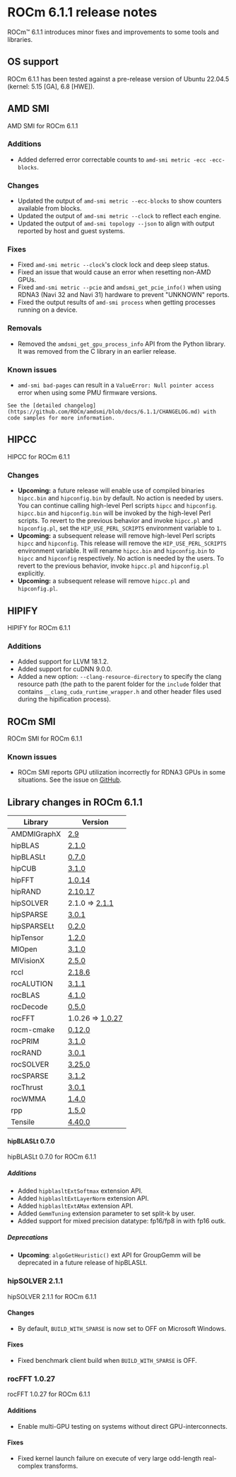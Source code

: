 # ROCm 6.1.1 release notes

<!-- Disable lints since this is an auto-generated file.    -->
<!-- markdownlint-disable blanks-around-headers             -->
<!-- markdownlint-disable no-duplicate-header               -->
<!-- markdownlint-disable no-blanks-blockquote              -->
<!-- markdownlint-disable ul-indent                         -->
<!-- markdownlint-disable no-trailing-spaces                -->

<!-- spellcheck-disable -->

ROCm™ 6.1.1 introduces minor fixes and improvements to some tools and libraries.

## OS support

ROCm 6.1.1 has been tested against a pre-release version of Ubuntu 22.04.5 (kernel: 5.15 [GA], 6.8 [HWE]).

## AMD SMI

AMD SMI for ROCm 6.1.1

### Additions

- Added deferred error correctable counts to `amd-smi metric -ecc -ecc-blocks`.

### Changes

- Updated the output of `amd-smi metric --ecc-blocks` to show counters available from blocks.
- Updated the output of `amd-smi metric --clock` to reflect each engine.
- Updated the output of `amd-smi topology --json` to align with output reported by host and guest systems.

### Fixes

- Fixed `amd-smi metric --clock`'s clock lock and deep sleep status.
- Fixed an issue that would cause an error when resetting non-AMD GPUs.
- Fixed `amd-smi metric --pcie` and `amdsmi_get_pcie_info()` when using RDNA3 (Navi 32 and Navi 31) hardware to prevent "UNKNOWN" reports.
- Fixed the output results of `amd-smi process` when getting processes running on a device.

### Removals

- Removed the `amdsmi_get_gpu_process_info` API from the Python library. It was removed from the C library in an earlier release.

### Known issues

- `amd-smi bad-pages` can result in a `ValueError: Null pointer access` error when using some PMU firmware versions.

```{note}
See the [detailed changelog](https://github.com/ROCm/amdsmi/blob/docs/6.1.1/CHANGELOG.md) with code samples for more information.
```

## HIPCC

HIPCC for ROCm 6.1.1

### Changes

- **Upcoming:** a future release will enable use of compiled binaries `hipcc.bin` and `hipconfig.bin` by default. No action is needed by users. You can continue calling high-level Perl scripts `hipcc` and `hipconfig`. `hipcc.bin` and `hipconfig.bin` will be invoked by the high-level Perl scripts. To revert to the previous behavior and invoke `hipcc.pl` and `hipconfig.pl`, set the `HIP_USE_PERL_SCRIPTS` environment variable to `1`.
- **Upcoming:** a subsequent release will remove high-level Perl scripts `hipcc` and `hipconfig`. This release will remove the `HIP_USE_PERL_SCRIPTS` environment variable. It will rename `hipcc.bin` and `hipconfig.bin` to `hipcc` and `hipconfig` respectively. No action is needed by the users. To revert to the previous behavior, invoke `hipcc.pl` and `hipconfig.pl` explicitly.
- **Upcoming:** a subsequent release will remove `hipcc.pl` and `hipconfig.pl`.

## HIPIFY

HIPIFY for ROCm 6.1.1

### Additions

- Added support for LLVM 18.1.2.
- Added support for cuDNN 9.0.0.
- Added a new option: `--clang-resource-directory` to specify the clang resource path (the path to the parent folder for the `include` folder that contains `__clang_cuda_runtime_wrapper.h` and other header files used during the hipification process).

## ROCm SMI

ROCm SMI for ROCm 6.1.1

### Known issues

- ROCm SMI reports GPU utilization incorrectly for RDNA3 GPUs in some situations. See the issue on [GitHub](https://github.com/ROCm/ROCm/issues/3112).

## Library changes in ROCm 6.1.1

| Library     | Version                                                                    |
| ----------- | -------------------------------------------------------------------------- |
| AMDMIGraphX | [2.9](https://github.com/ROCm/AMDMIGraphX/releases/tag/rocm-6.1.1)         |
| hipBLAS     | [2.1.0](https://github.com/ROCm/hipBLAS/releases/tag/rocm-6.1.1)           |
| hipBLASLt   | [0.7.0](https://github.com/ROCm/hipBLASLt/releases/tag/rocm-6.1.1)         |
| hipCUB      | [3.1.0](https://github.com/ROCm/hipCUB/releases/tag/rocm-6.1.1)            |
| hipFFT      | [1.0.14](https://github.com/ROCm/hipFFT/releases/tag/rocm-6.1.1)           |
| hipRAND     | [2.10.17](https://github.com/ROCm/hipRAND/releases/tag/rocm-6.1.1)         |
| hipSOLVER   | 2.1.0 ⇒ [2.1.1](https://github.com/ROCm/hipSOLVER/releases/tag/rocm-6.1.1) |
| hipSPARSE   | [3.0.1](https://github.com/ROCm/hipSPARSE/releases/tag/rocm-6.1.1)         |
| hipSPARSELt | [0.2.0](https://github.com/ROCm/hipSPARSELt/releases/tag/rocm-6.1.1)       |
| hipTensor   | [1.2.0](https://github.com/ROCm/hipTensor/releases/tag/rocm-6.1.1)         |
| MIOpen      | [3.1.0](https://github.com/ROCm/MIOpen/releases/tag/rocm-6.1.1)            |
| MIVisionX   | [2.5.0](https://github.com/ROCm/MIVisionX/releases/tag/rocm-6.1.1)         |
| rccl        | [2.18.6](https://github.com/ROCm/rccl/releases/tag/rocm-6.1.1)             |
| rocALUTION  | [3.1.1](https://github.com/ROCm/rocALUTION/releases/tag/rocm-6.1.1)        |
| rocBLAS     | [4.1.0](https://github.com/ROCm/rocBLAS/releases/tag/rocm-6.1.1)           |
| rocDecode   | [0.5.0](https://github.com/ROCm/rocDecode/releases/tag/rocm-6.1.1)         |
| rocFFT      | 1.0.26 ⇒ [1.0.27](https://github.com/ROCm/rocFFT/releases/tag/rocm-6.1.1)  |
| rocm-cmake  | [0.12.0](https://github.com/ROCm/rocm-cmake/releases/tag/rocm-6.1.1)       |
| rocPRIM     | [3.1.0](https://github.com/ROCm/rocPRIM/releases/tag/rocm-6.1.1)           |
| rocRAND     | [3.0.1](https://github.com/ROCm/rocRAND/releases/tag/rocm-6.1.1)           |
| rocSOLVER   | [3.25.0](https://github.com/ROCm/rocSOLVER/releases/tag/rocm-6.1.1)        |
| rocSPARSE   | [3.1.2](https://github.com/ROCm/rocSPARSE/releases/tag/rocm-6.1.1)         |
| rocThrust   | [3.0.1](https://github.com/ROCm/rocThrust/releases/tag/rocm-6.1.1)         |
| rocWMMA     | [1.4.0](https://github.com/ROCm/rocWMMA/releases/tag/rocm-6.1.1)           |
| rpp         | [1.5.0](https://github.com/ROCm/rpp/releases/tag/rocm-6.1.1)               |
| Tensile     | [4.40.0](https://github.com/ROCm/Tensile/releases/tag/rocm-6.1.1)          |

#### hipBLASLt 0.7.0

hipBLASLt 0.7.0 for ROCm 6.1.1

##### Additions

- Added `hipblasltExtSoftmax` extension API.
- Added `hipblasltExtLayerNorm` extension API.
- Added `hipblasltExtAMax` extension API.
- Added `GemmTuning` extension parameter to set split-k by user.
- Added support for mixed precision datatype: fp16/fp8 in with fp16 outk.

##### Deprecations

- **Upcoming**: `algoGetHeuristic()` ext API for GroupGemm will be deprecated in a future release of hipBLASLt.

### hipSOLVER 2.1.1

hipSOLVER 2.1.1 for ROCm 6.1.1

#### Changes

- By default, `BUILD_WITH_SPARSE` is now set to OFF on Microsoft Windows.

#### Fixes

- Fixed benchmark client build when `BUILD_WITH_SPARSE` is OFF.

### rocFFT 1.0.27

rocFFT 1.0.27 for ROCm 6.1.1

#### Additions

- Enable multi-GPU testing on systems without direct GPU-interconnects.

#### Fixes

- Fixed kernel launch failure on execute of very large odd-length real-complex transforms.
